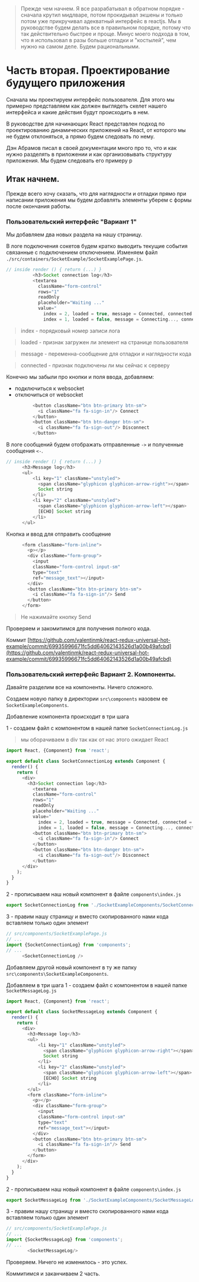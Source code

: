 >Прежде чем начнем. Я все разрабатывал в обратном порядке - сначала крутил мидлваре, потом прокидывал экшены и только потом уже прикручивал адекватный интерфейс в reactjs. Мы в руководстве будем делать все в правильном порядке, потому что так действительно быстрее и проще. Минус моего подхода в том, что я использовал в разы больше отладки и "костылей", чем нужно на самом деле. Будем рациональными.

# Часть вторая. Проектирование будущего приложения

Сначала мы проектируем интерфейс пользователя. Для этого мы примерно представляем как должен выглядеть скелет нашего интерфейса и какие действия будут происходить в нем.

В руководстве для начинающих React представлен подход по проектированию динамических приложений на React, от которого мы не будем отклоняться, а прямо будем следовать по нему.

Дэн Абрамов писал в своей документации много про то, что и как нужно разделять в приложении и как организовывать структуру приложения. Мы будем следовать его примеру р

## Итак начнем.

Прежде всего хочу сказать, что для наглядности и отладки прямо при написании приложения мы будем добавлять элементы уберем с формы после окончания работы.


### Пользовательский интерфейс "Вариант 1"

Мы добавляем два новых раздела на нашу страницу.

В логе подключения сокетов будем кратко выводить текущие события связанные с подключением отключением. Изменяем файл `./src/containers/SocketExample/SocketExamplePage.js`.

```js
// inside render () { return (...) }
          <h3>Socket connection log</h3>
          <textarea
            className="form-control"
            rows="1"
            readOnly
            placeholder="Waiting ..."
            value="
              index = 2, loaded = true, message = Connected, connected = true
              index = 1, loaded = false, message = Connecting..., connected = false"/>
```

> index - порядковый номер записи лога

> loaded - признак загружен ли элемент на странице пользователя

> message - переменна-сообщение для отладки и наглядности кода

> connected - признак подключены ли мы сейчас к серверу

Конечно мы забыли про кнопки и поля ввода, добавляем:
* подключиться к websocket
* отключиться от websocket

```js
          <button className="btn btn-primary btn-sm">
            <i className="fa fa-sign-in"/> Connect
          </button>
          <button className="btn btn-danger btn-sm">
            <i className="fa fa-sign-out"/> Disconnect
          </button>
```

В логе сообщений будем отображать отправленные `->` и полученные сообщения `<-`.

```js
// inside render () { return (...) }
      <h3>Message log</h3>
      <ul>
          <li key="1" className="unstyled">
            <span className="glyphicon glyphicon-arrow-right"></span>
            Socket string
          </li>
          <li key="2" className="unstyled">
            <span className="glyphicon glyphicon-arrow-left"></span>
            [ECHO] Socket string
          </li>
      </ul>
```

Кнопка и ввод для отправить сообщение

```js
      <form className="form-inline">
        <p></p>
        <div className="form-group">
          <input
          className="form-control input-sm"
          type="text"
          ref="message_text"></input>
        </div>
        <button className="btn btn-primary btn-sm">
          <i className="fa fa-sign-in"/> Send
        </button>
      </form>
```

> Не нажимайте кнопку Send

Проверяем и закомитимся для получения полного кода.

Коммит [https://github.com/valentinmk/react-redux-universal-hot-example/commit/69935996671fc5dd64062143526d1a00b49afcbd](https://github.com/valentinmk/react-redux-universal-hot-example/commit/69935996671fc5dd64062143526d1a00b49afcbd)


### Пользовательский интерфейс Вариант 2. Компоненты.

Давайте разделим все на компоненты. Ничего сложного.

Создаем новую папку в директории `src\components` назовем ее `SocketExampleComponents`.

Добавление компонента происходит в три шага

1 - создаем файл с компонентом в нашей папке `SocketConnectionLog.js`

> мы оборачиваем в div так как от нас этого ожидает React

```js
import React, {Component} from 'react';

export default class SocketConnectionLog extends Component {
  render() {
    return (
      <div>
        <h3>Socket connection log</h3>
          <textarea
          className="form-control"
          rows="1"
          readOnly
          placeholder="Waiting ..."
          value="
            index = 2, loaded = true, message = Connected, connected = true
            index = 1, loaded = false, message = Connecting..., connected = false"/>
          <button className="btn btn-primary btn-sm">
            <i className="fa fa-sign-in"/> Connect
          </button>
          <button className="btn btn-danger btn-sm">
            <i className="fa fa-sign-out"/> Disconnect
          </button>
      </div>
    );
  }
}
```

2 - прописываем наш новый компонент в файле `components\index.js`

```js
export SocketConnectionLog from './SocketExampleComponents/SocketConnectionLog';
```

3 - правим нашу страницу и вместо скопированного нами кода вставляем только один элемент

```js
// src/components/SocketExamplePage.js
// ...
import {SocketConnectionLog} from 'components';
// ...
      <SocketConnectionLog />
```

Добавляем другой новый компонент в ту же папку `src\components\SocketExampleComponents`.

Добавляем в три шага
1 - создаем файл с компонентом в нашей папке `SocketMessageLog.js`

```js
import React, {Component} from 'react';

export default class SocketMessageLog extends Component {
  render() {
    return (
      <div>
        <h3>Message log</h3>
        <ul>
            <li key="1" className="unstyled">
              <span className="glyphicon glyphicon-arrow-right"></span>
              Socket string
            </li>
            <li key="2" className="unstyled">
              <span className="glyphicon glyphicon-arrow-left"></span>
              [ECHO] Socket string
            </li>
        </ul>
        <form className="form-inline">
          <p></p>
          <div className="form-group">
            <input
            className="form-control input-sm"
            type="text"
            ref="message_text"></input>
          </div>
          <button className="btn btn-primary btn-sm">
            <i className="fa fa-sign-in"/> Send
          </button>
        </form>
      </div>
    );
  }
}
```
2 - прописываем наш новый компонент в файле `components\index.js`

```js
export SocketMessageLog from './SocketExampleComponents/SocketMessageLog';
```

3 - правим нашу страницу и вместо скопированного нами кода вставляем только один элемент

```js
// src/components/SocketExamplePage.js
// ...
import {SocketMessageLog} from 'components';
// ...
        <SocketMessageLog/>
```

Проверяем. Ничего не изменилось - это успех.



Коммитимся и заканчиваем 2 часть.
